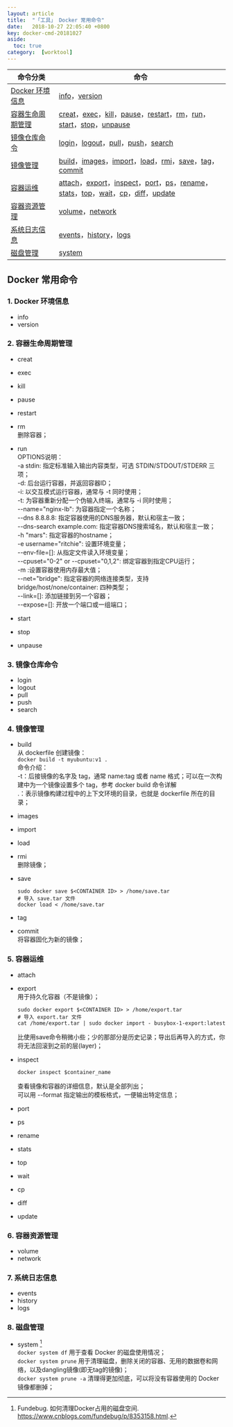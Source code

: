 ```yaml
---
layout: article
title:  "「工具」 Docker 常用命令"
date:   2018-10-27 22:05:40 +0800
key: docker-cmd-20181027
aside:
  toc: true
category:  [worktool]
---
```


| 命令分类 | 命令 |
| -- | -- |
| [Docker 环境信息](#docker-info) | [info](#info)，[version](#version) |
| [容器生命周期管理](#docker-c) | [creat](#creat)，[exec](#exec)，[kill](#kill)，[pause](#pause)，[restart](#restart)，[rm](#rm)，[run](#run)，[start](#start)，[stop](#stop)，[unpause](#unpause) |
| [镜像仓库命令](#docker-mirror) | [login](#login)，[logout](#logout)，[pull](#pull)，[push](#push)，[search](#search) |
| [镜像管理](#docker-mirror-mange) | [build](#build)，[images](#images)，[import](#import)，[load](#load)，[rmi](#rmi)，[save](#save)，[tag](#tag)，[commit](#commit) |
| [容器运维](#docker-c-pm) | [attach](#attach)，[export](#export)，[inspect](#inspect)，[port](#port)，[ps](#ps)，[rename](#rename)，[stats](#stats)，[top](#top)，[wait](#wait)，[cp](#cp)，[diff](#diff)，[update](#update) |
| [容器资源管理](#docker-c-source) | [volume](#volume)，[network](#network) |
| [系统日志信息](#docker-sys-log) | [events](#events)，[history](#history)，[logs](#logs) |
| [磁盘管理](#docker-disk) | [system](#system) |

## <span id="apt-install-docker">Docker 常用命令<span>  

### <span id="docker-info">**1. Docker 环境信息**</span>  
- <span id="info">info</span>   
- <span id="version">version</span>   

### <span id="docker-c">**2. 容器生命周期管理**</span>  
- <span id="creat">creat</span>  
- <span id="exec">exec</span>  
- <span id="kill">kill</span>  
- <span id="pause">pause</span>  
- <span id="restart">restart</span>  
- <span id="rm">rm</span>  
  删除容器；   
- <span id="run">run</span>   
OPTIONS说明：     
-a stdin: 指定标准输入输出内容类型，可选 STDIN/STDOUT/STDERR 三项；  
-d: 后台运行容器，并返回容器ID；    
-i: 以交互模式运行容器，通常与 -t 同时使用；   
-t: 为容器重新分配一个伪输入终端，通常与 -i 同时使用；   
--name="nginx-lb": 为容器指定一个名称；   
--dns 8.8.8.8: 指定容器使用的DNS服务器，默认和宿主一致；   
--dns-search example.com: 指定容器DNS搜索域名，默认和宿主一致；   
-h "mars": 指定容器的hostname；   
-e username="ritchie": 设置环境变量；   
--env-file=[]: 从指定文件读入环境变量；    
--cpuset="0-2" or --cpuset="0,1,2": 绑定容器到指定CPU运行；   
-m :设置容器使用内存最大值；    
--net="bridge": 指定容器的网络连接类型，支持 bridge/host/none/container: 四种类型；     
--link=[]: 添加链接到另一个容器；    
--expose=[]: 开放一个端口或一组端口；   

- <span id="start">start</span>  
- <span id="stop">stop</span>  
- <span id="unpause">unpause</span>

### <span id="docker-mirror-repo">**3. 镜像仓库命令**</span>  
- <span id="login">login</span>  
- <span id="logout">logout</span>  
- <span id="pull">pull</span>  
- <span id="push">push</span>  
- <span id="search">search</span>  

### <span id="docker-mirror-manage">**4. 镜像管理**</span>   
- <span id="build">build</span>  
从 dockerfile 创建镜像：   
`docker build -t myubuntu:v1 .`    
命令介绍：    
-t：后接镜像的名字及 tag，通常 name:tag 或者 name 格式；可以在一次构建中为一个镜像设置多个 tag，参考 docker build 命令详解   
.：表示镜像构建过程中的上下文环境的目录，也就是 dockerfile 所在的目录；   


- <span id="images">images</span>  
- <span id="import">import</span>  
- <span id="load">load</span>  
- <span id="rmi">rmi</span>  
    删除镜像；  
- <span id="save">save</span>  
  ```shell
  sudo docker save $<CONTAINER ID> > /home/save.tar
  # 导入 save.tar 文件
  docker load < /home/save.tar
  ```  
- <span id="tag">tag</span>  
- <span id="commit">commit</span>  
  将容器固化为新的镜像；  



### <span id="docker-c-pm">**5. 容器运维**</span>  
- <span id="attach">attach</span>  
- <span id="export">export</span>  
  用于持久化容器（不是镜像）；  
  ```shell
  sudo docker export $<CONTAINER ID> > /home/export.tar
  # 导入 export.tar 文件
  cat /home/export.tar | sudo docker import - busybox-1-export:latest
  ```
  比使用save命令稍微小些；少的那部分是历史记录；导出后再导入的方式，你将无法回滚到之前的层(layer)；  

- <span id="inspect">inspect</span>  
  ```shell
  docker inspect $container_name
  ```  
  查看镜像和容器的详细信息，默认是全部列出；  
  可以用 --format 指定输出的模板格式，一便输出特定信息；  

- <span id="port">port</span>  
- <span id="ps">ps</span>  
- <span id="rename">rename</span>  
- <span id="stats">stats</span>  
- <span id="top">top</span>  
- <span id="wait">wait</span>  
- <span id="cp">cp</span>  
- <span id="diff">diff</span>  
- <span id="update">update</span>  

### <span id="docker-c-source">**6. 容器资源管理**</span>   
- <span id="volume">volume</span>  
- <span id="network">network</span>  

### <span id="docker-sys-log">**7. 系统日志信息**</span>    
- <span id="events">events</span>  
- <span id="history">history</span>  
- <span id="logs">logs</span>   

### <span id="docker-disk">**8. 磁盘管理**</span>    
- <span id="system">system [^1]</span>  
  `docker system df`  用于查看 Docker 的磁盘使用情况；  
  `docker system prune`  用于清理磁盘，删除关闭的容器、无用的数据卷和网络，以及dangling镜像(即无tag的镜像)；  
  `docker system prune -a`  清理得更加彻底，可以将没有容器使用的 Docker　镜像都删掉；  


[^1]:Fundebug. 如何清理Docker占用的磁盘空间. <https://www.cnblogs.com/fundebug/p/8353158.html>.
